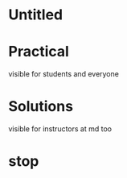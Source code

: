 # Untitled

<!-- practical-week.md is generated from practical-week.qmd. Please edit that file -->

# Practical

visible for students and everyone

# Solutions

visible for instructors at md too

# stop
